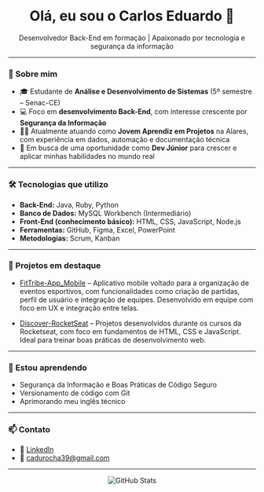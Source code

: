 <h1 align="center">Olá, eu sou o Carlos Eduardo 👋</h1>

<p align="center">
  Desenvolvedor Back-End em formação | Apaixonado por tecnologia e segurança da informação
</p>

---

### 💼 Sobre mim

- 🎓 Estudante de **Análise e Desenvolvimento de Sistemas** (5º semestre – Senac-CE)
- 💻 Foco em **desenvolvimento Back-End**, com interesse crescente por **Segurança da Informação**
- 👨‍💻 Atualmente atuando como **Jovem Aprendiz em Projetos** na Alares, com experiência em dados, automação e documentação técnica
- 🚀 Em busca de uma oportunidade como **Dev Júnior** para crescer e aplicar minhas habilidades no mundo real

---

### 🛠️ Tecnologias que utilizo

- **Back-End:** Java, Ruby, Python
- **Banco de Dados:** MySQL Workbench (Intermediário)
- **Front-End (conhecimento básico):** HTML, CSS, JavaScript, Node.js
- **Ferramentas:** GitHub, Figma, Excel, PowerPoint
- **Metodologias:** Scrum, Kanban

---

### 📌 Projetos em destaque

- [FitTribe-App_Mobile](https://github.com/carloseduardo-rocha/FitTribe-App_Mobile) – Aplicativo mobile voltado para a organização de eventos esportivos, com funcionalidades como criação de partidas, perfil de usuário e integração de equipes. Desenvolvido em equipe com foco em UX e integração entre telas.

- [Discover-RocketSeat](https://github.com/carloseduardo-rocha/Discover-RocketSeat) – Projetos desenvolvidos durante os cursos da Rocketseat, com foco em fundamentos de HTML, CSS e JavaScript. Ideal para treinar boas práticas de desenvolvimento web.

---

### 🌱 Estou aprendendo

- Segurança da Informação e Boas Práticas de Código Seguro
- Versionamento de código com Git
- Aprimorando meu inglês técnico

---

### 📫 Contato

- 🔗 [LinkedIn](https://www.linkedin.com/in/carlos-eduardo-408087230)
- 📧 cadurocha39@gmail.com

---

<p align="center">
  <img src="https://github-readme-stats.vercel.app/api?username=carloseduardo-rocha&show_icons=true&theme=radical" alt="GitHub Stats" />
</p>
